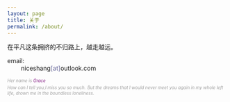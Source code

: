 ```yaml
---
layout: page
title: 关于
permalink: /about/
---     
```


在平凡这条拥挤的不归路上，越走越远。   
      

email:            
&nbsp;&nbsp;&nbsp;&nbsp;&nbsp;&nbsp;&nbsp;&nbsp;niceshang<span style="color:#669">[at]</span>outlook.com        
    

*<span style="color:#9f9f9f;font-size:10px">Her name is </span><span style="color:#828;font-size:10px">Grace</span>*    
*<span style="color:#9f9f9f;font-size:10px">How can I tell you,I miss you so much.</span>* 
*<span style="color:#9f9f9f;font-size:10px">But the dreams that I would never meet you again in my whole left life, drown me in the boundless loneliness.</span>*   
